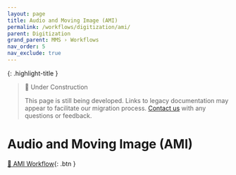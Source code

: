 ```yaml
---
layout: page
title: Audio and Moving Image (AMI)
permalink: /workflows/digitization/ami/
parent: Digitization
grand_parent: MMS › Workflows
nav_order: 5
nav_exclude: true
---
```


{: .highlight-title }
> 🚧 Under Construction
>
> This page is still being developed. Links to legacy documentation may appear to facilitate our migration process. [Contact us](/metadata-documentation/contact/) with any questions or feedback.

# Audio and Moving Image (AMI)
[🦁 AMI Workflow](https://lair.nypl.org/-/departments/library-sites-and-services/research-libraries/metadata-services-unit/ami-workflow){: .btn }